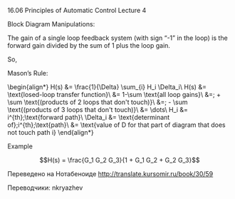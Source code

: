 ﻿16.06 Principles of Automatic Control
Lecture 4

Block Diagram Manipulations:

The gain of a single loop feedback system (with sign “-1” in the loop) is the forward gain divided by the sum of 1 plus the loop gain.

So,

Mason’s Rule:

\begin{align*}
H(s) &= \frac{1}{\Delta} \sum_{i} H_i \Delta_i\\
H(s) &= \text{losed-loop transfer function}\\
&= 1-\sum \text{all loop gains}\\
&=\; + \sum \text{(products of 2 loops that don't touch)}\\
&=\; - \sum \text{(products of 3 loops that don't touch)}\\
&= \dots\\
H_i &= i^{th}\;\text{forward path}\\
\Delta_i &= \text{determinant of}\;i^{th}\;\text{path}\\
&= \text{value of D for that part of diagram that does not touch path i}
\end{align*}

Example

$$H(s) = \frac{G_1 G_2 G_3}{1 + G_1 G_2 + G_2 G_3}$$

Переведено на Нотабеноиде
http://translate.kursomir.ru/book/30/59

Переводчики: nkryazhev

